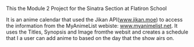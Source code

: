 This the Module 2 Project for the Sinatra Section at Flatiron School

It is an anime calendar that used the Jikan API(www.jikan.moe) to access the information from the MyAnimeList webiste: www.myanimelist,net. It uses the Titles, Synopsis and Image fromthe websit and creates a schedule that I a user can add anime to based on the day that the show airs on.

